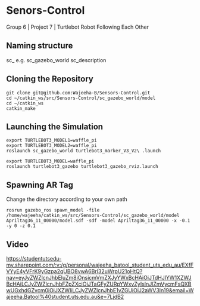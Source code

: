 # Senors-Control
Group 6 | Project 7 | Turtlebot Robot Following Each Other
## Naming structure
sc_<packagename>
e.g. sc_gazebo_world
     sc_description

## Cloning the Repository
    git clone git@github.com:Wajeeha-B/Sensors-Control.git
    cd ~/catkin_ws/src/Sensors-Control/sc_gazebo_world/model
    cd ~/catkin_ws
    catkin_make

## Launching the Simulation
    export TURTLEBOT3_MODEL1=waffle_pi
    export TURTLEBOT3_MODEL2=waffle_pi
    roslaunch sc_gazebo_world turtlebot3_marker_V3_V2\ .launch
    
    export TURTLEBOT3_MODEL=waffle_pi
    roslaunch turtlebot3_gazebo turtlebot3_gazebo_rviz.launch
    
## Spawning AR Tag
Change the directory according to your own path

    rosrun gazebo_ros spawn_model -file /home/wajeeha/catkin_ws/src/Sensors-Control/sc_gazebo_world/model Apriltag36_11_00000/model.sdf -sdf -model Apriltag36_11_00000 -x -0.1 -y 0 -z 0.1

## Video
https://studentutsedu-my.sharepoint.com/:v:/g/personal/wajeeha_batool_student_uts_edu_au/EXfFVYyE4yVFrK9yGzpa2qUBO8vwA6Brl32uWrpU21oHtQ?nav=eyJyZWZlcnJhbEluZm8iOnsicmVmZXJyYWxBcHAiOiJTdHJlYW1XZWJBcHAiLCJyZWZlcnJhbFZpZXciOiJTaGFyZURpYWxvZyIsInJlZmVycmFsQXBwUGxhdGZvcm0iOiJXZWIiLCJyZWZlcnJhbE1vZGUiOiJ2aWV3In19&email=Wajeeha.Batool%40student.uts.edu.au&e=7LjdB2
